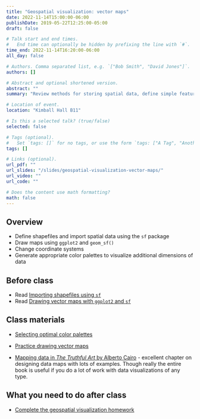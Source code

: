 ```yaml
---
title: "Geospatial visualization: vector maps"
date: 2022-11-14T15:00:00-06:00
publishDate: 2019-05-22T12:25:00-05:00
draft: false

# Talk start and end times.
#   End time can optionally be hidden by prefixing the line with `#`.
time_end: 2022-11-14T16:20:00-06:00
all_day: false

# Authors. Comma separated list, e.g. `["Bob Smith", "David Jones"]`.
authors: []

# Abstract and optional shortened version.
abstract: ""
summary: "Review methods for storing spatial data, define simple features data frames, and construct vector maps in ggplot2."

# Location of event.
location: "Kimball Hall B11"

# Is this a selected talk? (true/false)
selected: false

# Tags (optional).
#   Set `tags: []` for no tags, or use the form `tags: ["A Tag", "Another Tag"]` for one or more tags.
tags: []

# Links (optional).
url_pdf: ""
url_slides: "/slides/geospatial-visualization-vector-maps/"
url_video: ""
url_code: ""

# Does the content use math formatting?
math: false
---
```




## Overview

* Define shapefiles and import spatial data using the `sf` package
* Draw maps using `ggplot2` and `geom_sf()`
* Change coordinate systems
* Generate appropriate color palettes to visualize additional dimensions of data

## Before class

* Read [Importing shapefiles using `sf`](/notes/simple-features/)
* Read [Drawing vector maps with `ggplot2` and `sf`](/notes/vector-maps/)

## Class materials

* [Selecting optimal color palettes](/notes/optimal-color-palettes/)
* [Practice drawing vector maps](/notes/vector-maps-practice/)

* [Mapping data in *The Truthful Art* by Alberto Cairo](https://newcatalog.library.cornell.edu/catalog/15104586) - excellent chapter on designing data maps with lots of examples. Though really the entire book is useful if you do a lot of work with data visualizations of any type.

## What you need to do after class

* [Complete the geospatial visualization homework](/homework/geospatial-viz/)
